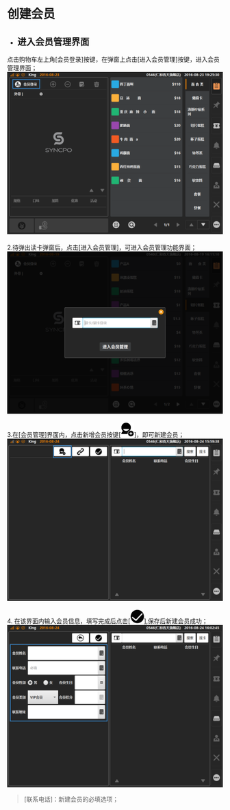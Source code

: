 # 创建会员  
* ## 进入会员管理界面  
点击购物车左上角[会员登录]按键，在弹窗上点击[进入会员管理]按键，进入会员管理界面；  
![](6.1会员登陆.png)  
<br />
2.待弹出读卡弹窗后，点击[进入会员管理]，可进入会员管理功能界面；  
![](6.2扫码登陆.png)   
<br />
3.在[会员管理]界面内，点击新增会员按键[![](新增会员icon.png)]，即可新建会员；  
![](6.1会员登陆-8.png)  
<br />
4. 在该界面内输入会员信息，填写完成后点击[![](确认打钩icon.png)],保存后新建会员成功；  
![](6.1会员登陆-9.png)  
> [联系电话]：新建会员的必填选项；

